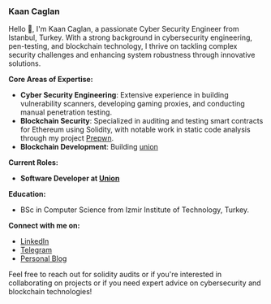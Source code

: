 ### Kaan Caglan

Hello 👋, I'm Kaan Caglan, a passionate Cyber Security Engineer from Istanbul, Turkey. With a strong background in cybersecurity engineering, pen-testing, and blockchain technology, I thrive on tackling complex security challenges and enhancing system robustness through innovative solutions.

**Core Areas of Expertise:**
- **Cyber Security Engineering**: Extensive experience in building vulnerability scanners, developing gaming proxies, and conducting manual penetration testing.
- **Blockchain Security**: Specialized in auditing and testing smart contracts for Ethereum using Solidity, with notable work in static code analysis through my project [Prepwn](https://www.prepwn.xyz/).
 -  **Blockchain Development**: Building [union](https://union.build/)

**Current Roles:**
- **Software Developer at [Union](https://union.build/)**

**Education:**
- BSc in Computer Science from Izmir Institute of Technology, Turkey.

**Connect with me on:**
- [LinkedIn](https://www.linkedin.com/in/caglankaan/)
- [Telegram](https://t.me/kaancaglan)
- [Personal Blog](https://caglankaan.xyz/)

Feel free to reach out for solidity audits or if you're interested in collaborating on projects or if you need expert advice on cybersecurity and blockchain technologies!
